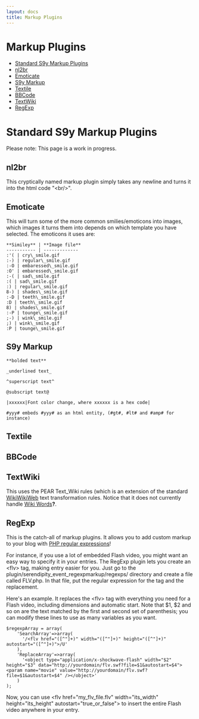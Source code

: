 ```yaml
---
layout: docs
title: Markup Plugins
---
```


# Markup Plugins

*  [Standard S9y Markup Plugins](#A2)
  *  [nl2br](#A3)
  *  [Emoticate](#A4)
  *  [S9y Markup](#A5)
  *  [Textile](#A6)
  *  [BBCode](#A7)
  *  [TextWiki](#A8)
  *  [RegExp](#A9)


# <a name="A2"></a>Standard S9y Markup Plugins

Please note: This page is a work in progress.

## <a name="A3"></a>nl2br

This cryptically named markup plugin simply takes any newline and turns it into the html code "\<br/\>".

## <a name="A4"></a>Emoticate

This will turn some of the more common smilies/emoticons into images, which images it turns them into depends on which template you have selected. The emoticons it uses are:

    **Similey** | **Image file**
    ----------- | -------------
    :'( | cry\_smile.gif
    :-) | regular\_smile.gif
    :-O | embaressed\_smile.gif
    :O' | embaressed\_smile.gif
    :-( | sad\_smile.gif
    :( | sad\_smile.gif
    :) | regular\_smile.gif
    8-) | shades\_smile.gif
    :-D | teeth\_smile.gif
    :D | teeth\_smile.gif
    8) | shades\_smile.gif
    :-P | tounge\_smile.gif
    ;-) | wink\_smile.gif
    ;) | wink\_smile.gif
    :P | tounge\_smile.gif

## <a name="A5"></a>S9y Markup

    **bolded text**

    _underlined text_

    ^superscript text^

    @subscript text@

    |xxxxxx|Font color change, where xxxxxx is a hex code|

    #yyy# embeds #yyy# as an html entity, (#gt#, #lt# and #amp# for instance)


## <a name="A6"></a>Textile

## <a name="A7"></a>BBCode

## <a name="A8"></a>TextWiki

This uses the PEAR Text\_Wiki rules (which is an extension of the standard [WikiWikiWeb](http://www.c2.com/) text transformation rules. Notice that it does not currently handle [Wiki Words](/index.php?cmd=newdoc&newdocname=Wiki+Words&node=38&refnode=50)**?**.

## <a name="A9"></a>RegExp

This is the catch-all of markup plugins. It allows you to add custom markup to your blog with [PHP regular expressions](http://us2.php.net/manual/en/function.preg-replace.php)!

For instance, if you use a lot of embedded Flash video, you might want an easy way to specify it in your entries. The RegExp plugin lets you create an \<flv\> tag, making entry easier for you. Just go to the plugin/serendipity\_event\_regexpmarkup/regexps/ directory and create a file called FLV.php. In that file, put the regular expression for the tag and the replacement.

Here's an example. It replaces the \<flv\> tag with everything you need for a Flash video, including dimensions and automatic start. Note that \$1, \$2 and so on are the text matched by the first and second set of parenthesis; you can modify these lines to use as many variables as you want.

    $regexpArray = array(
        'SearchArray'=>array(
          '/<flv href="([^"]+)" width="([^"]+)" height="([^"]+)" autostart="([^"]+)">/U'
        ),
        'ReplaceArray'=>array(
          '<object type="application/x-shockwave-flash" width="$2" height="$3" data="http://yourdomain/flv.swf?file=$1&autostart=$4"><param name="movie" value="http://yourdomain/flv.swf?file=$1&autostart=$4" /></object>'
        )
    );

Now, you can use \<flv href="my\_flv\_file.flv" width="its\_width" height="its\_height" autostart="true\_or\_false"\> to insert the entire Flash video anywhere in your entry.